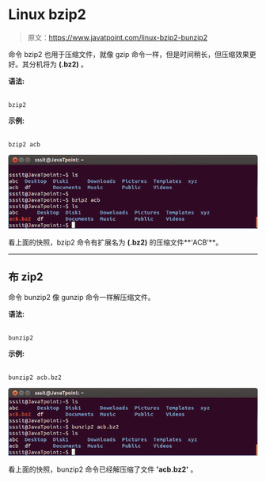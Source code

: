 # Linux bzip2

> 原文：<https://www.javatpoint.com/linux-bzip2-bunzip2>

命令 bzip2 也用于压缩文件，就像 gzip 命令一样，但是时间稍长，但压缩效果更好。其分机将为 **(.bz2)** 。

**语法:**

```

bzip2  
```

**示例:**

```

bzip2 acb

```

![Linux bzip and bunzip1](img/65bf92b8b32cfe25e559612e9fcb20c3.png)

看上面的快照，bzip2 命令有扩展名为 **(.bz2)** 的压缩文件**‘ACB’**。

* * *

## 布 zip2

命令 bunzip2 像 gunzip 命令一样解压缩文件。

**语法:**

```

bunzip2  
```

**示例:**

```

bunzip2 acb.bz2

```

![Linux bzip and bunzip2](img/6a61645825d9a62c95c3fa59d248877b.png)

看上面的快照，bunzip2 命令已经解压缩了文件 **'acb.bz2'** 。